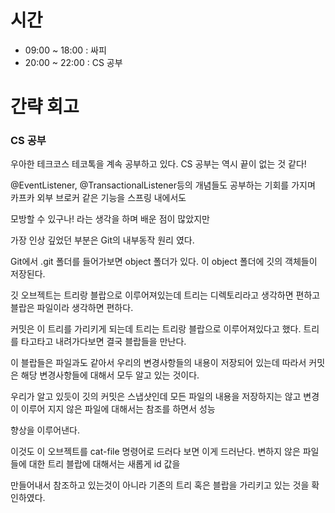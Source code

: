 # 시간

- 09:00 ~ 18:00 : 싸피
- 20:00 ~ 22:00 : CS 공부


# 간략 회고

### CS 공부

우아한 테크코스 테코톡을 계속 공부하고 있다. CS 공부는 역시 끝이 없는 것 같다!

@EventListener, @TransactionalListener등의 개념들도 공부하는 기회를 가지며 카프카 외부 브로커 같은 기능을 스프링 내에서도

모방할 수 있구나! 라는 생각을 하며 배운 점이 많았지만

가장 인상 깊었던 부분은 Git의 내부동작 원리 였다.

Git에서 .git 폴더를 들어가보면 object 폴더가 있다. 이 object 폴더에 깃의 객체들이 저장된다.

깃 오브젝트는 트리랑 블랍으로 이루어져있는데 트리는 디렉토리라고 생각하면 편하고 블랍은 파일이라 생각하면 편하다.

커밋은 이 트리를 가리키게 되는데 트리는 트리랑 블랍으로 이루어져있다고 했다. 트리를 타고타고 내려가다보면 결국 블랍들을 만난다.

이 블랍들은 파일과도 같아서 우리의 변경사항들의 내용이 저장되어 있는데 따라서 커밋은 해당 변경사항들에 대해서 모두 알고 있는 것이다.

우리가 알고 있듯이 깃의 커밋은 스냅샷인데 모든 파일의 내용을 저장하지는 않고 변경이 이루어 지지 않은 파일에 대해서는 참조를 하면서 성능

향상을 이루어낸다.

이것도 이 오브젝트를 cat-file 명령어로 드러다 보면 이게 드러난다. 변하지 않은 파일들에 대한 트리 블랍에 대해서는 새롭게 id 값을

만들어내서 참조하고 있는것이 아니라 기존의 트리 혹은 블랍을 가리키고 있는 것을 확인하였다.